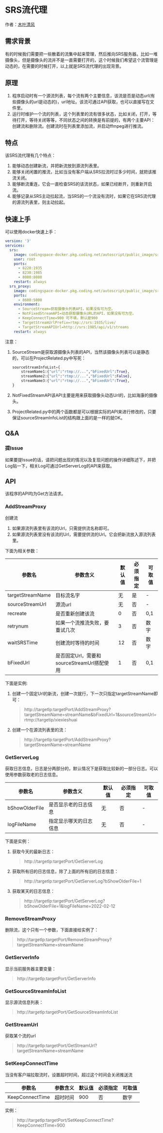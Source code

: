 # SRS流代理

作者：[木叶清风](http://muyunsoft.com)

## 需求背景

有的时候我们需要把一些散着的流集中起来管理，然后推向SRS服务器。比如一堆摄像头，但是摄像头的流并不是一直需要打开的，这个时候我们希望这个流管理是动态的，在需要的时候打开，以上就是SRS流代理的出现背景。

## 原理

1. 程序启动时有一个源流列表，每个流有两个主要信息，该流是否是动态url(有些摄像头的url是动态的)，url地址。该流可通过API获取，也可以直接写在文件里。
2. 运行时维护一个流的列表，这个列表里的流有很多状态，比如关闭，打开，等待打开，等待关闭等等，不同状态之间的转换是有前提的，有两个主要API：创建流和删除流。创建流时在列表里添加流，并启动ffmpeg进行推流。

## 特点

该SRS流代理有几个特点：

1. 能够动态创建新流，并把新流放到源流列表里。
2. 能够关闭闲置的推流，比如当没有客户端从SRS拉流时过多少时间，就把该推流关闭。
3. 能够断流重连，它会一直检查SRS的该流状态，如果已经断开，则重新开启流。
4. 能够记录从SRS主动拉起流，当SRS的一个流没有流时，如果它在SRS流代理的源流列表里，则主动拉起。

## 快速上手

可以使用docker快速上手：

```yml
version: '3'
services:
  srs:
    image: codingspace-docker.pkg.coding.net/autoscript/public_image/srs
    user: root
    ports:
      - 8220:1935
      - 8230:1985
      - 8080:8080
    restart: always
  srs_proxy:
    image: codingspace-docker.pkg.coding.net/autoscript/public_image/srsproxy
    ports:
      - 8600:5000
    environment:
      - SourceStream=获取摄像头列表API，如果没有可为空。
      - NotFixedStreamAPI=动态获取摄像头URL的API，如果没有可为空。
      - KeepConnectTime=900 可不填，默认是900
      - TargetStreamUrlPrefix=rtmp://srs:1935/live/
      - TargetStreamAPIUrl=http://srs:1985/api/v1/streams
    restart: always
```

注意：

1. SourceStream是获取源摄像头列表的API，当然该摄像头列表可以是静态的，可以在ProjectRelated.py中写死：

   ```python
   sourceStreamInfoList={
       streamName1:{"url":"rtmp://...","bFixedUrl":True},
       streamName2:{"url":"rtmp://...","bFixedUrl":False},
       streamName3:{"url":"rtmp://...","bFixedUrl":True},
   }
   ```

2. NotFixedStreamAPI该API主要是用来获取摄像头动态Url的，比如海康的摄像头。
3. ProjectRelated.py中的两个函数都是可以根据实际的API来进行修改的，只要保证sourceStreamInfoList的结构跟上面的是一样的就OK。

## Q&A

### 提Issue

如果要提Issue的话，请把问题出现的情况以及复现问题的操作详细陈述下，并把Log贴一下，相关Log可通过GetServerLog的API来获取。

## API

该程序的API均为Get方法请求。

### AddStreamProxy

创建流

1. 如果源流列表里有该流的Url，只需提供流名称即可。
2. 如果源流列表里没有该流的Url，需要提供流的Url。它会把新流放入源流列表里。

下面为相关参数：

参数名 | 参数含义 | 默认值 | 必须指定 | 可取值
--- | --- | --- | --- | ---
targetStreamName | 目标流名字 | 无 | 是 | -
sourceStreamUrl | 源流url | 无 | 否 | -
recreate | 是否重新创建该流 | 0 | 否 | 0,1
retrynum | 如果一个流推流失败，要重试几次 | 3 | 否 | 数字
waitSRSTime | 创建流时等待的时间 | 12 | 否 | 数字
bFixedUrl | 是否固定Url，需要和sourceStreamUrl搭配使用 | 1 | 否 | 0,1

下面是实例:

1. 创建一个固定Url的新流，创建一次就行，下一次只指定targetStreamName即可：

    > http://targetIp:targetPort/AddStreamProxy?targetStreamName=streamName&bFixedUrl=1&sourceStreamUrl=rtmp://targetip/xiexieshuai

2. 创建一个在源流列表里的流：

    > http://targetIp:targetPort/AddStreamProxy?targetStreamName=streamName  

### GetServerLog

获取日志信息，日志是分两部分的，默认情况下是获取比较新的一部分日志。可以使用参数获取老的日志信息。

参数名 | 参数含义 | 默认值 | 必须指定 | 可取值
--- | --- | --- | --- | ---
bShowOlderFile | 是否显示老的日志信息 | 无 | 否 | -
logFileName | 指定显示哪天的日志信息 | 无 | 否 | -

下面是实例：

1. 获取今天的最新日志：

    > http://targetIp:targetPort/GetServerLog

2. 获取所有旧的日志信息，除了上面的所有旧的日志信息：

    > http://targetIp:targetPort/GetServerLog?bShowOlderFile=1

3. 获取某天的日志信息：

    > http://targetIp:targetPort/GetServerLog?bShowOlderFile=1&logFileName=2022-02-12

### RemoveStreamProxy

删除流，这个只有一个参数，下面直接给实例了：

> http://targetIp:targetPort/RemoveStreamProxy?targetStreamName=streamName

### GetServerInfo

显示当前服务器主要变量：

> http://targetIp:targetPort/GetServerInfo

### GetSourceStreamInfoList

显示源流信息列表：

> http://targetIp:targetPort/GetSourceStreamInfoList

### GetStreamUrl

获取某个流的url

> http://targetIp:targetPort/GetStreamUrl?targetStreamName=streamName

### SetKeepConnectTime

当没有客户端拉取流时，设置超时时间，超过这个时间会关闭推送流

参数名 | 参数含义 | 默认值 | 必须指定 | 可取值
--- | --- | --- | --- | ---
KeepConnectTime | 超时时间 | 900 | 否 | 数字

实例：

> http://targetIp:targetPort/SetKeepConnectTime?KeepConnectTime=900